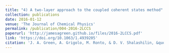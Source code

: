 ```yaml
---
title: "4) A two-layer approach to the coupled coherent states method"
collection: publications
date: 2016-01-12
venue: 'The Journal of Chemical Physics'
permalink: /publication/004-2016-2LCCS
paperurl: 'http://jamesagreen.github.io/files/2016-2LCCS.pdf'
link: 'https://doi.org/10.1063/1.4939205'
citation: 'J. A. Green, A. Grigolo, M. Ronto, & D. V. Shalashilin, &quot;A two-layer approach to the coupled coherent states method&quot;, <i>J. Chem. Phys.</i>, 2016, <b>144</b>, 024111'
---
```

